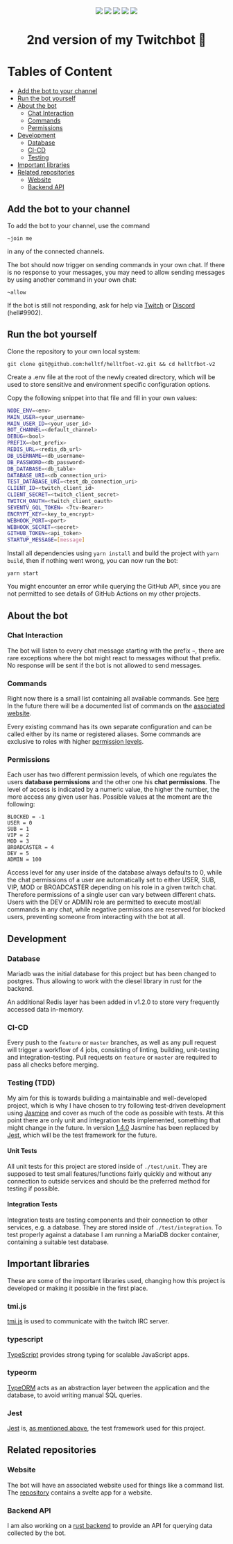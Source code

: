 <div align="center">
    <img src="https://github.com/helltf/helltfbot-v2/actions/workflows/build-test.yml/badge.svg">
    <img src="https://badgen.net/npm/node/express">
    <img src= "https://img.shields.io/github/stars/helltf/helltfbot-v2.svg?style=social&label=Star&maxAge=2592000">
    <img src= "https://badgen.net/github/contributors/helltf/helltfbot-v2">
    <img src= "https://img.shields.io/badge/--3178C6?logo=typescript&logoColor=ffffff">
</div>
<h1 align=center>2nd version of my Twitchbot 🤖</h1>

# Tables of Content

- [Add the bot to your channel](#add-the-bot-to-your-channel)
- [Run the bot yourself](#run-the-bot-yourself)
- [About the bot](#about-the-bot)
  * [Chat Interaction](#chat-interaction)
  * [Commands](#commands)
  * [Permissions](#permissions)
- [Development](#development)
  * [Database](#database)
  * [CI-CD](#ci-cd)
  * [Testing](#testing-\(tdd\))
- [Important libraries](#important-libraries)
- [Related repositories](#related-repositories)
  * [Website](#website)
  * [Backend API](#backend-api)


## Add the bot to your channel

To add the bot to your channel, use the command
```
~join me
```
in any of the connected channels.

The bot should now trigger on sending commands in your own chat. If there is no response to your messages, you may need to allow sending messages by using another command in your own chat:

```
~allow
```

If the bot is still not responding, ask for help via [Twitch](https://twitch.tv/helltf) or [Discord](https://discord.com/channels/@me/296688575704072192) (hell#9902).

## Run the bot yourself
Clone the repository to your own local system:

```
git clone git@github.com:helltf/helltfbot-v2.git && cd helltfbot-v2
```

Create a .env file at the root of the newly created directory, which will be used to store sensitive and environment specific configuration options.

Copy the following snippet into that file and fill in your own values:

``` sh
NODE_ENV=<env>
MAIN_USER=<your_username>
MAIN_USER_ID=<your_user_id>
BOT_CHANNEL=<default_channel>
DEBUG=<bool>
PREFIX=<bot_prefix>
REDIS_URL=<redis_db_url>
DB_USERNAME=<db_username>
DB_PASSWORD=<db_password>
DB_DATABASE=<db_table>
DATABASE_URI=<db_connection_uri>
TEST_DATABASE_URI=<test_db_connection_uri>
CLIENT_ID=<twitch_client_id>
CLIENT_SECRET=<twitch_client_secret>
TWITCH_OAUTH=<twitch_client_oauth>
SEVENTV_GQL_TOKEN= <7tv-Bearer>
ENCRYPT_KEY=<key_to_encrypt>
WEBHOOK_PORT=<port>
WEBHOOK_SECRET=<secret>
GITHUB_TOKEN=<api_token>
STARTUP_MESSAGE=[message]
```

Install all dependencies using ```yarn install``` and build the project with ```yarn build```, then if nothing went wrong, you can now run the bot:

```
yarn start
```
You might encounter an error while querying the GitHub API, since you are not permitted to see details of GitHub Actions on my other projects.

## About the bot

### Chat Interaction
The bot will listen to every chat message starting with the prefix ```~```, there are rare exceptions where the bot might react to messages without that prefix. No response will be sent if the bot is not allowed to send messages.

### Commands

Right now there is a small list containing all available commands. See [here](https://github.com/helltf/helltfbot-v2/blob/master/Commands.md)
In the future there will be a documented list of commands on the [associated website](#website).

Every existing command has its own separate configuration and can be called either by its name or registered aliases. Some commands are exclusive to roles with higher [permission levels](#permissions).

### Permissions
Each user has two different permission levels, of which one regulates the users **database permissions** and the other one his **chat permissions**. The level of access is indicated by a numeric value, the higher the number, the more access any given user has. Possible values at the moment are the following:

```
BLOCKED = -1
USER = 0
SUB = 1
VIP = 2
MOD = 3
BROADCASTER = 4
DEV = 5
ADMIN = 100
```

Access level for any user inside of the database always defaults to 0, while the chat permissions of a user are automatically set to either USER, SUB, VIP, MOD or BROADCASTER depending on his role in a given twitch chat. Therefore permissions of a single user can vary between different chats.  
Users with the DEV or ADMIN role are permitted to execute most/all commands in any chat, while negative permissions are reserved for blocked users, preventing someone from interacting with the bot at all.

## Development

### Database

Mariadb was the initial database for this project but has been changed to postgres.
Thus allowing to work with the diesel library in rust for the backend.

An additional Redis layer has been added in v1.2.0 to store very frequently accessed data in-memory.

### CI-CD

Every push to the ```feature``` or ```master``` branches, as well as any pull request will trigger a workflow of 4 jobs, consisting of linting, building, unit-testing and integration-testing. Pull requests on ```feature``` or ```master``` are required to pass all checks before merging.

### Testing (TDD)
My aim for this is towards building a maintainable and well-developed project, which is why I have chosen to try following test-driven development using [Jasmine](https://www.npmjs.com/package/jasmine) and cover as much of the code as possible with tests. At this point there are only unit and integration tests implemented, something that might change in the future.
In version [1.4.0](https://github.com/helltf/helltfbot-v2/releases/tag/v1.4.0) Jasmine has been replaced by [Jest](https://jestjs.io), which will be the test framework for the future.  

#### Unit Tests

All unit tests for this project are stored inside of ```./test/unit```. They are supposed to test small features/functions fairly quickly and without any connection to outside services and should be the preferred method for testing if possible.

#### Integration Tests

Integration tests are testing components and their connection to other services, e.g. a database. They are stored inside of ```./test/integration```. To test properly against a database I am running a MariaDB docker container, containing a suitable test database.

## Important libraries

These are some of the important libraries used, changing how this project is developed or making it possible in the first place.

### tmi.js

[tmi.js](https://www.npmjs.com/package/tmi.js) is used to communicate with the twitch IRC server.

### typescript
[TypeScript](https://www.npmjs.com/package/typescript) provides strong typing for scalable JavaScript apps.

### typeorm

[TypeORM](https://www.npmjs.com/package/typeorm) acts as an abstraction layer between the application and the database, to avoid writing manual SQL queries.

### Jest

[Jest](https://www.npmjs.com/package/jest) is, [as mentioned above](#Testing-(TDD)), the test framework used for this project.

## Related repositories

### Website

  The bot will have an associated website used for things like a command list. The [repository](https://github.com/helltf/bot-v2-website) contains a svelte app for a website.

### Backend API

I am also working on a [rust backend](https://github.com/helltf/bot-v2-backend) to provide an API for querying data collected by the bot.
